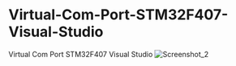 # Virtual-Com-Port-STM32F407-Visual-Studio
Virtual Com Port STM32F407 Visual Studio
![Screenshot_2](https://github.com/offpic/Virtual-Com-Port-STM32F404-Visual-Studio/assets/31142397/5e16a3c1-849d-4981-b6c9-eeb39a23074b)
